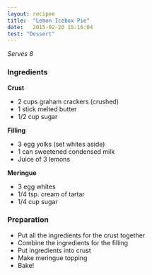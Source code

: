 ```yaml
--- 
layout: recipee
title:  "Lemon Icebox Pie"
date:   2015-02-20 15:16:04
test: "Dessert"
---
```


*Serves 8*

### Ingredients

**Crust**

- 2 cups graham crackers (crushed)
- 1 stick melted butter
- 1/2 cup sugar

**Filling**

- 3 egg yolks (set whites aside)
- 1 can sweetened condensed milk
- Juice of 3 lemons

**Meringue**

- 3 egg whites
- 1/4 tsp. cream of tartar
- 1/4 cup sugar

### Preparation

- Put all the ingredients for the crust together
- Combine the ingredients for the filling
- Put ingredients into crust
- Make meringue topping
- Bake!
